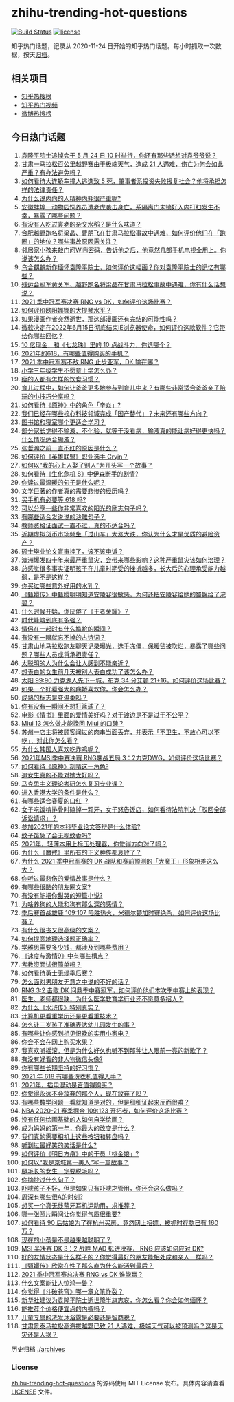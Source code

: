 # zhihu-trending-hot-questions

[![Build Status](https://github.com/justjavac/zhihu-trending-hot-questions/workflows/ci/badge.svg?branch=master)](https://github.com/justjavac/zhihu-trending-hot-questions/actions)
[![license](https://img.shields.io/github/license/justjavac/zhihu-trending-hot-questions)](https://github.com/justjavac/zhihu-trending-hot-questions/blob/master/LICENSE)

知乎热门话题，记录从 2020-11-24 日开始的知乎热门话题。每小时抓取一次数据，按天[归档](./archives)。

## 相关项目

- [知乎热搜榜](https://github.com/justjavac/zhihu-trending-top-search)
- [知乎热门视频](https://github.com/justjavac/zhihu-trending-hot-video)
- [微博热搜榜](https://github.com/justjavac/weibo-trending-hot-search)

## 今日热门话题

<!-- BEGIN -->
<!-- 最后更新时间 Mon May 24 2021 13:19:37 GMT+0800 (China Standard Time) -->

1. [袁隆平院士追悼会于 5 月 24 日 10
   时举行，你还有那些话想对袁爷爷说？](https://www.zhihu.com/question/461057842)
2. [甘肃一马拉松百公里越野赛由于极端天气，造成 21
   人遇难，伤亡为何会如此严重？有办法避免吗？](https://www.zhihu.com/question/460921357)
3. [如何看待大连轿车撞人逃逸致 5
   死，肇事者系投资失败报复社会？他将承担怎样的法律责任？](https://www.zhihu.com/question/460975066)
4. [为什么说内向的人精神内耗很严重呢?](https://www.zhihu.com/question/438833344)
5. [安徽蚌埠一动物园饲养员遭老虎袭击身亡，系隔离门未锁好入内打扫发生不幸，暴露了哪些问题？](https://www.zhihu.com/question/461014605)
6. [有没有人吃过袁老的杂交水稻？是什么味道？](https://www.zhihu.com/question/387581217)
7. [合肥越野跑名将梁晶、曹朋飞在甘肃马拉松事故中遇难，如何评价他们在「跑圈」的地位？哪些事故原因需关注？](https://www.zhihu.com/question/461006549)
8. [邻居家小孩来敲门问WiFi密码，告诉他之后，他竟然几部手机电视全用上。你说该怎么办？](https://www.zhihu.com/question/331281360)
9. [乌合麒麟新作缅怀袁隆平院士，如何评价这幅画？你对袁隆平院士的记忆有哪些？](https://www.zhihu.com/question/460974262)
10. [残运会冠军黄关军、越野跑名将梁晶在甘肃马拉松事故中遇难，你有什么话想说？](https://www.zhihu.com/question/460968811)
11. [2021 季中冠军赛决赛 RNG vs DK，如何评价这场比赛？](https://www.zhihu.com/question/461037428)
12. [如何评价欧阳娜娜的大提琴水平？](https://www.zhihu.com/question/24905791)
13. [如果漫画作者突然逝世，那这部漫画还有完结的可能性吗？](https://www.zhihu.com/question/460464213)
14. [微软决定在2022年6月15日彻底结束IE浏览器使命，如何评价这款软件？它带给你哪些回忆？](https://www.zhihu.com/question/460468482)
15. [10 亿现金，和《七龙珠》里的 10 点战斗力，你选哪个？](https://www.zhihu.com/question/460173231)
16. [2021年的618，有哪些值得购买的手机？](https://www.zhihu.com/question/454621420)
17. [2021 季中冠军赛不敌 RNG 止步亚军，DK 输在哪？](https://www.zhihu.com/question/461080204)
18. [小学三年级学生不愿意上学怎么办？](https://www.zhihu.com/question/294090819)
19. [瘦的人都有怎样的饮食习惯？](https://www.zhihu.com/question/297324329)
20. [育儿过程中，如何让爸爸更多地参与到育儿中来？有哪些非常适合爸爸亲子陪玩的小技巧分享吗？](https://www.zhihu.com/question/460025389)
21. [如何看待《原神》中的角色「辛焱」?](https://www.zhihu.com/question/460105419)
22. [我们已经在哪些核心科技领域完成「国产替代」？未来还有哪些方向？](https://www.zhihu.com/question/459893257)
23. [图书馆和寝室哪个更适合学习？](https://www.zhihu.com/question/459749773)
24. [部分家长觉得不输液、不化验，就等于没看病，输液真的能让病好得更快吗？什么情况适合输液？](https://www.zhihu.com/question/458588694)
25. [张哲瀚之前一直不红的原因是什么？](https://www.zhihu.com/question/460716232)
26. [如何评价《英雄联盟》职业选手 Cryin？](https://www.zhihu.com/question/314822598)
27. [如何以“我的心上人娶了别人”为开头写一个故事？](https://www.zhihu.com/question/439648415)
28. [如何看待《生化危机 8》中伊森断手的剧情?](https://www.zhihu.com/question/458175918)
29. [你读过最温暖的句子是什么呢？](https://www.zhihu.com/question/459103089)
30. [文学巨著的作者真的需要悲惨的经历吗？](https://www.zhihu.com/question/460887760)
31. [买手机有必要等 618 吗?](https://www.zhihu.com/question/457283212)
32. [可以分享一些你非常喜欢的阳光的励志句子吗？](https://www.zhihu.com/question/459087332)
33. [有哪些适合发说说的沙雕句子？](https://www.zhihu.com/question/363265841)
34. [教师资格证面试一直不过，真的不适合吗？](https://www.zhihu.com/question/460195699)
35. [近期虚拟货币市场频坐「过山车」大涨大跌，你认为什么才是优质的避险资产？](https://www.zhihu.com/question/460590045)
36. [硕士毕业论文盲审挂了，该不该申诉？](https://www.zhihu.com/question/398964694)
37. [澳洲爆发四十年来最严重鼠灾，会带来哪些影响？这种严重鼠灾该如何治理？](https://www.zhihu.com/question/460691340)
38. [总感觉很多事实证明孩子在儿童时期受的挫折越多，长大后的心理承受能力越弱，是不是这样？](https://www.zhihu.com/question/266704437)
39. [你买过哪些意外好用的水乳？](https://www.zhihu.com/question/343179934)
40. [《甄嬛传》中甄嬛明明知道安陵容很敏感，为何还把安陵容给她的蜀锦给了浣碧？](https://www.zhihu.com/question/325114276)
41. [什么时候开始，你厌倦了《王者荣耀》？](https://www.zhihu.com/question/459401567)
42. [时代峰峻到底有多强？](https://www.zhihu.com/question/459886563)
43. [情侣在一起时有什么尴尬的瞬间？](https://www.zhihu.com/question/58489668)
44. [有没有一眼就忘不掉的古诗词？](https://www.zhihu.com/question/442263225)
45. [甘肃山地马拉松跑友聊天记录曝光，选手冻僵，保暖毯被吹烂，暴露了哪些问题？哪些人员或将承担责任？](https://www.zhihu.com/question/460936873)
46. [太聪明的人为什么会让人感到不能亲近？](https://www.zhihu.com/question/449801792)
47. [想表白的女生前几天被别人表白成功了该怎么办？](https://www.zhihu.com/question/457390121)
48. [太阳 99:90 力克湖人先下一城，布克 34 分艾顿
    21+16，如何评价这场比赛？](https://www.zhihu.com/question/461082867)
49. [如果一个好看强大的病娇喜欢你，你会怎么办？](https://www.zhihu.com/question/361078749)
50. [成熟的标志是变温柔吗？](https://www.zhihu.com/question/458040513)
51. [你有没有一瞬间不想打篮球了？](https://www.zhihu.com/question/456341403)
52. [电影《情书》里面的爱情美好吗？对于渡边是不是过于不公平？](https://www.zhihu.com/question/311035807)
53. [Miui 13 怎么做才能挽回 Miui 的口碑？](https://www.zhihu.com/question/460390365)
54. [苏州一店主将被顾客闻过的肉串当面丢弃，并表示「不卫生，不放心可以不吃」，对此你怎么看？](https://www.zhihu.com/question/460604746)
55. [为什么韩国人喜欢吃炸鸡呢？](https://www.zhihu.com/question/22146758)
56. [2021年MSI季中赛决赛 RNG鏖战五局
    3：2力克DWG，如何评价这场比赛？](https://www.zhihu.com/question/461076249)
57. [如何看待《原神》刻晴这一角色?](https://www.zhihu.com/question/421862145)
58. [追女生真的不能对她太好吗？](https://www.zhihu.com/question/435541311)
59. [马克思主义理论考研怎么复习专业课？](https://www.zhihu.com/question/64680706)
60. [进入香港大学的条件是什么？](https://www.zhihu.com/question/20458470)
61. [有哪些适合春夏的口红 ？](https://www.zhihu.com/question/319260175)
62. [女子吃饭啃排骨时磕掉一颗牙，女子怒告饭店，如何看待法院判决「驳回全部诉讼请求」？](https://www.zhihu.com/question/460584839)
63. [参加2021年的本科毕业论文答辩是什么体验?](https://www.zhihu.com/question/459519640)
64. [蚊子饿急了会无视蚊香吗?](https://www.zhihu.com/question/374704654)
65. [2021年，轻薄本用上标压处理器，你觉得方向对了吗？](https://www.zhihu.com/question/460874311)
66. [为什么《魔戒》里所有的正义种族都衰败了？](https://www.zhihu.com/question/457060439)
67. [为什么 2021 季中冠军赛的 DK
    战队和赛前预测的「大魔王」形象相差这么大？](https://www.zhihu.com/question/459640343)
68. [你听过最悲伤的爱情故事是什么？](https://www.zhihu.com/question/41501130)
69. [有哪些很酷的朋友圈文案?](https://www.zhihu.com/question/346046856)
70. [有没有能把你甜哭的短篇小说?](https://www.zhihu.com/question/333114370)
71. [为啥养狗的人能和狗有那么深的感情？](https://www.zhihu.com/question/413857398)
72. [季后赛首战雄鹿 109:107
    险胜热火，米德尔顿加时赛绝杀，如何评价这场比赛？](https://www.zhihu.com/question/460920931)
73. [有什么很丧又很高级的文案？](https://www.zhihu.com/question/444780653)
74. [如何提高地理选择题正确率？](https://www.zhihu.com/question/337971922)
75. [学雅思需要多少钱，都涉及到哪些费用？](https://www.zhihu.com/question/360178959)
76. [《速度与激情9》中有哪些槽点？](https://www.zhihu.com/question/460503368)
77. [考教资面试很简单吗？](https://www.zhihu.com/question/453353319)
78. [如何看待勇士无缘季后赛？](https://www.zhihu.com/question/460793468)
79. [怎么面对男朋友无意之中说的不好的话？](https://www.zhihu.com/question/460839405)
80. [RNG 3:2 击败 DK
    问鼎季中赛冠军，如何评价他们本次季中赛上的表现？](https://www.zhihu.com/question/461077442)
81. [医生、老师都很缺，为什么医学教育学行业还不愿意多招人？](https://www.zhihu.com/question/455946878)
82. [为什么《水浒传》特别真实？](https://www.zhihu.com/question/445932631)
83. [计算机更看重学历还是更看重技术？](https://www.zhihu.com/question/454783960)
84. [怎么让三岁孩子准确表达幼儿园发生的事？](https://www.zhihu.com/question/455057144)
85. [有哪些让你感到相见恨晚的实用小家电？](https://www.zhihu.com/question/425277382)
86. [你会不会在网上购买水果？](https://www.zhihu.com/question/369801334)
87. [我喜欢听摇滚，但是为什么好久也听不到那种让人眼前一亮的新歌了？](https://www.zhihu.com/question/455885166)
88. [有没有好看的非人物微信头像?](https://www.zhihu.com/question/387563344)
89. [你有哪些长期坚持的好习惯？](https://www.zhihu.com/question/447430462)
90. [2021 年 618 有哪些洗衣机值得入手？](https://www.zhihu.com/question/457255379)
91. [2021年，插电混动是否值得购买？](https://www.zhihu.com/question/460152359)
92. [你觉得永远不会放弃的那个人，现在放弃了吗？](https://www.zhihu.com/question/459833856)
93. [有哪些数学问题一看就知道是对的，但是细细证起来反而很难？](https://www.zhihu.com/question/459708225)
94. [NBA 2020-21 赛季掘金 109:123
    开拓者，如何评价这场比赛？](https://www.zhihu.com/question/460937287)
95. [没有任何绘画基础的人如何自学绘画？](https://www.zhihu.com/question/21095093)
96. [成为妈妈的第一年，你最大的改变是什么？](https://www.zhihu.com/question/445013316)
97. [我们真的需要相机上这些按钮和转盘吗？](https://www.zhihu.com/question/459960019)
98. [听到过最好笑的笑话是什么?](https://www.zhihu.com/question/458232484)
99. [如何评价《明日方舟》中的干员「桃金娘」?](https://www.zhihu.com/question/460102315)
100. [如何以“我是京城第一美人”写一篇故事？](https://www.zhihu.com/question/437673871)
101. [腿毛长的女生一定要脱毛吗？](https://www.zhihu.com/question/297055873)
102. [你摘抄过什么句子？](https://www.zhihu.com/question/314121506)
103. [吓唬孩子不好，但是如果只有吓唬才管用，你还会这么做吗？](https://www.zhihu.com/question/460630935)
104. [周深有哪些很A的时刻?](https://www.zhihu.com/question/403704908)
105. [想买一个真无线蓝牙耳机运动用，求推荐？](https://www.zhihu.com/question/274765605)
106. [哪一张照片瞬间让你觉得气质很重要?](https://www.zhihu.com/question/297341335)
107. [如何看待 90 后姑娘为了在杭州买房，竟然网上招嫖，被抓时存款已有 160
     万？](https://www.zhihu.com/question/460671555)
108. [现在的小孩是不是越来越聪明了？](https://www.zhihu.com/question/454361471)
109. [MSI 半决赛 DK 3：2 战胜 MAD 挺进决赛， RNG 应该如何应对
     DK?](https://www.zhihu.com/question/460911302)
110. [好的友情状态是什么样子的？你觉得最好的朋友能相处成和亲人一样吗？](https://www.zhihu.com/question/460839642)
111. [《甄嬛传》欣常在性子那么直为什么能活到最后？](https://www.zhihu.com/question/459465431)
112. [2021 季中冠军赛总决赛 RNG vs DK 谁能赢？](https://www.zhihu.com/question/460911288)
113. [什么文案能让人惊鸿一瞥？](https://www.zhihu.com/question/451181423)
114. [你觉得《斗破苍穹》哪一章文笔炸裂？](https://www.zhihu.com/question/455079084)
115. [新华社建议为袁隆平院士逝世降半旗志哀，你怎么看？你会如何缅怀？](https://www.zhihu.com/question/460853429)
116. [能推荐个价格便宜点的内裤吗？](https://www.zhihu.com/question/408737469)
117. [儿童专属的洗发沐浴露是必要还是智商税？](https://www.zhihu.com/question/460350405)
118. [甘肃景泰马拉松高海拔越野已致 21
     人遇难，极端天气可以被预测吗？这是天灾还是人祸？](https://www.zhihu.com/question/460923810)

<!-- END -->

历史归档 [./archives](./archives)

### License

[zhihu-trending-hot-questions](https://github.com/justjavac/zhihu-trending-hot-questions)
的源码使用 MIT License 发布。具体内容请查看 [LICENSE](./LICENSE) 文件。
